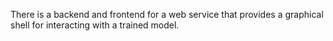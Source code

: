 There is a backend and frontend for a web service that provides a graphical shell for interacting with a trained model.
